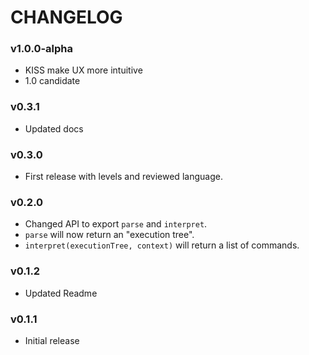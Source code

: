# CHANGELOG

### v1.0.0-alpha
- KISS make UX more intuitive
- 1.0 candidate

### v0.3.1
- Updated docs

### v0.3.0
- First release with levels and reviewed language.

### v0.2.0
- Changed API to export `parse` and `interpret`.
- `parse` will now return an "execution tree".
- `interpret(executionTree, context)` will return a list of commands.

### v0.1.2
- Updated Readme

### v0.1.1
- Initial release


